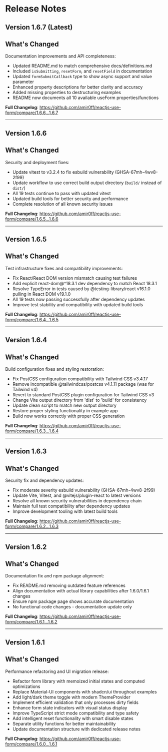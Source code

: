 # Release Notes

## Version 1.6.7 (Latest)

## What's Changed
Documentation improvements and API completeness:
- Updated README.md to match comprehensive docs/definitions.md
- Included `isSubmitting`, `resetForm`, and `resetField` in documentation
- Updated `formSubmitCallback` type to show async support and value parameter
- Enhanced property descriptions for better clarity and accuracy
- Added missing properties to destructuring examples
- README now documents all 10 available useForm properties/functions

**Full Changelog**: https://github.com/amir0ff/reactjs-use-form/compare/1.6.6...1.6.7

---

## Version 1.6.6

## What's Changed

Security and deployment fixes:

- Update vitest to v3.2.4 to fix esbuild vulnerability (GHSA-67mh-4wv8-2f99)
- Update workflow to use correct build output directory (`build/` instead of `dist/`)
- All 19 tests continue to pass with updated vitest
- Updated build tools for better security and performance
- Complete resolution of all known security issues

**Full Changelog**: https://github.com/amir0ff/reactjs-use-form/compare/1.6.5...1.6.6

---

## Version 1.6.5

## What's Changed

Test infrastructure fixes and compatibility improvements:

- Fix React/React DOM version mismatch causing test failures
- Add explicit react-dom@^18.3.1 dev dependency to match React 18.3.1
- Resolve TypeError in tests caused by @testing-library/react v16.1.0 pulling in React DOM v19.1.0
- All 19 tests now passing successfully after dependency updates
- Improve test stability and compatibility with updated build tools

**Full Changelog**: https://github.com/amir0ff/reactjs-use-form/compare/1.6.4...1.6.5

---

## Version 1.6.4

## What's Changed

Build configuration fixes and styling restoration:

- Fix PostCSS configuration compatibility with Tailwind CSS v3.4.17
- Remove incompatible @tailwindcss/postcss v4.1.11 package (was for Tailwind v4)
- Revert to standard PostCSS plugin configuration for Tailwind CSS v3
- Change Vite output directory from 'dist' to 'build' for consistency
- Update clean script to match new output directory
- Restore proper styling functionality in example app
- Build now works correctly with proper CSS generation

**Full Changelog**: https://github.com/amir0ff/reactjs-use-form/compare/1.6.3...1.6.4

---

## Version 1.6.3

## What's Changed

Security fix and dependency updates:

- Fix moderate severity esbuild vulnerability (GHSA-67mh-4wv8-2f99)
- Update Vite, Vitest, and @vitejs/plugin-react to latest versions
- Resolve all known security vulnerabilities in dependency chain
- Maintain full test compatibility after dependency updates
- Improve development tooling with latest build tools

**Full Changelog**: https://github.com/amir0ff/reactjs-use-form/compare/1.6.2...1.6.3

---

## Version 1.6.2

## What's Changed

Documentation fix and npm package alignment:

- Fix README.md removing outdated feature references
- Align documentation with actual library capabilities after 1.6.0/1.6.1 changes
- Ensure npm package page shows accurate documentation
- No functional code changes - documentation update only

**Full Changelog**: https://github.com/amir0ff/reactjs-use-form/compare/1.6.1...1.6.2

---

## Version 1.6.1

## What's Changed

Performance refactoring and UI migration release:

- Refactor form library with memoized initial states and computed optimizations
- Replace Material-UI components with shadcn/ui throughout examples
- Add light/dark theme toggle with modern ThemeProvider
- Implement efficient validation that only processes dirty fields
- Enhance form state indicators with visual status display
- Improve TypeScript strict mode compatibility and type safety
- Add intelligent reset functionality with smart disable states
- Separate utility functions for better maintainability
- Update documentation structure with dedicated release notes

**Full Changelog**: https://github.com/amir0ff/reactjs-use-form/compare/1.6.0...1.6.1
